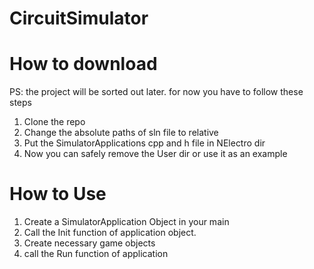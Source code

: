 # CircuitSimulator

# How to download

PS: the project will be sorted out later. for now you have to follow these steps
1. Clone the repo
2. Change the absolute paths of sln file to relative
3. Put the SimulatorApplications cpp and h file in NElectro dir
4. Now you can safely remove the User dir or use it as an example
   
# How to Use
1. Create a SimulatorApplication Object in your main
2. Call the Init function of application object.
3. Create necessary game objects
4. call the Run function of application
